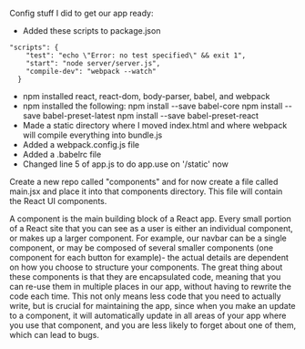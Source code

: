 Config stuff I did to get our app ready: 
- Added these scripts to package.json   
```
"scripts": {
    "test": "echo \"Error: no test specified\" && exit 1",
    "start": "node server/server.js",
    "compile-dev": "webpack --watch"
  }
```
- npm installed react, react-dom, body-parser, babel, and webpack
- npm installed the following: 
npm install --save babel-core
npm install --save babel-preset-latest
npm install --save babel-preset-react
- Made a static directory where I moved index.html and where webpack will compile everything into bundle.js
- Added a webpack.config.js file
- Added a .babelrc file
- Changed line 5 of app.js to do app.use on '/static' now


Create a new repo called "components" and for now create a file called main.jsx and place it into that components directory. This file will contain the React UI components. 
 
A component is the main building block of a React app. Every small portion of a React site that you can see as a user is either an individual component, or makes up a larger component. For example, our navbar can be a single component, or may be composed of several smaller components (one component for each button for example)- the actual details are dependent on how you choose to structure your components. The great thing about these components is that they are encapsulated code, meaning that you can re-use them in multiple places in our app, without having to rewrite the code each time. This not only means less code that you need to actually write, but is crucial for maintaining the app, since when you make an update to a component, it will automatically update in all areas of your app where you use that component, and you are less likely to forget about one of them, which can lead to bugs. 
